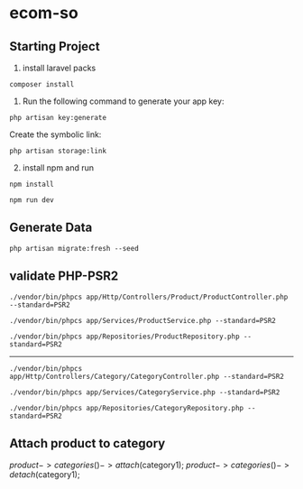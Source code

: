 # ecom-so

## Starting Project

1. install laravel packs

```composer
composer install
```

1. Run the following command to generate your app key:

```
php artisan key:generate
```

Create the symbolic link:

```
php artisan storage:link
```

2. install npm and run

```npm
npm install
```

```npm
npm run dev
```

## Generate Data

```
php artisan migrate:fresh --seed
```

## validate PHP-PSR2

```
./vendor/bin/phpcs app/Http/Controllers/Product/ProductController.php --standard=PSR2
```

```
./vendor/bin/phpcs app/Services/ProductService.php --standard=PSR2
```

```
./vendor/bin/phpcs app/Repositories/ProductRepository.php --standard=PSR2
```
---

```
./vendor/bin/phpcs app/Http/Controllers/Category/CategoryController.php --standard=PSR2
```

```
./vendor/bin/phpcs app/Services/CategoryService.php --standard=PSR2
```

```
./vendor/bin/phpcs app/Repositories/CategoryRepository.php --standard=PSR2
```

## Attach product to category

$product->categories()->attach($category1);
$product->categories()->detach($category1);
